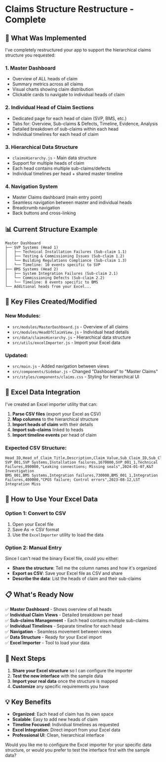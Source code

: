 # Claims Structure Restructure - Complete

## 🎯 What Was Implemented

I've completely restructured your app to support the hierarchical claims structure you requested:

### 1. **Master Dashboard** 
- Overview of ALL heads of claim
- Summary metrics across all claims
- Visual charts showing claim distribution
- Clickable cards to navigate to individual heads of claim

### 2. **Individual Head of Claim Sections**
- Dedicated page for each head of claim (SVP, BMS, etc.)
- Tabs for: Overview, Sub-claims & Defects, Timeline, Evidence, Analysis
- Detailed breakdown of sub-claims within each head
- Individual timelines for each head of claim

### 3. **Hierarchical Data Structure**
- `claimsHierarchy.js` - Main data structure
- Support for multiple heads of claim
- Each head contains multiple sub-claims/defects
- Individual timelines per head + shared master timeline

### 4. **Navigation System**
- Master Claims dashboard (main entry point)
- Seamless navigation between master and individual heads
- Breadcrumb navigation
- Back buttons and cross-linking

## 📊 Current Structure Example

```
Master Dashboard
├── SVP Systems (Head 1)
│   ├── Technical Installation Failures (Sub-claim 1.1)
│   ├── Testing & Commissioning Issues (Sub-claim 1.2)
│   └── Building Regulations Compliance (Sub-claim 1.3)
│   └── Timeline: 10 events specific to SVP
├── BMS Systems (Head 2)
│   ├── System Integration Failures (Sub-claim 2.1)
│   └── Commissioning Defects (Sub-claim 2.2)
│   └── Timeline: 8 events specific to BMS
└── Additional heads from your Excel...
```

## 📁 Key Files Created/Modified

### New Modules:
- `src/modules/MasterDashboard.js` - Overview of all claims
- `src/modules/HeadOfClaimView.js` - Individual head details
- `src/data/claimsHierarchy.js` - Hierarchical data structure
- `src/utils/excelImporter.js` - Import your Excel data

### Updated:
- `src/main.js` - Added navigation between views
- `src/components/Sidebar.js` - Changed "Dashboard" to "Master Claims"
- `src/styles/components/claims.css` - Styling for hierarchical UI

## 🔄 Excel Data Integration

I've created an Excel importer utility that can:

1. **Parse CSV files** (export your Excel as CSV)
2. **Map columns** to the hierarchical structure
3. **Import heads of claim** with their details
4. **Import sub-claims** linked to heads
5. **Import timeline events** per head of claim

### Expected CSV Structure:
```csv
Head_ID,Head_of_Claim_Title,Description,Claim_Value,Sub_Claim_ID,Sub_Claim_Title,Sub_Claim_Value,Defects,Date,Event_Title
SVP_001,SVP Systems,Installation failures,1670000,SVP_001_1,Technical Failures,890000,"Leaking connections; Missing seals",2024-01-07,K&T Investigation
BMS_001,BMS Systems,Integration failures,730000,BMS_001_1,Integration Failures,400000,"CPGS failure; Control errors",2023-08-12,LST Integration Miss
```

## 🚀 How to Use Your Excel Data

### Option 1: Convert to CSV
1. Open your Excel file
2. Save As → CSV format
3. Use the `ExcelImporter` utility to load the data

### Option 2: Manual Entry
Since I can't read the binary Excel file, could you either:
- **Share the structure**: Tell me the column names and how it's organized
- **Export as CSV**: Save your Excel file as CSV and share
- **Describe the data**: List the heads of claim and their sub-claims

## 📋 What's Ready Now

✅ **Master Dashboard** - Shows overview of all heads  
✅ **Individual Claim Views** - Detailed breakdown per head  
✅ **Sub-claims Management** - Each head contains multiple sub-claims  
✅ **Individual Timelines** - Separate timeline for each head  
✅ **Navigation** - Seamless movement between views  
✅ **Data Structure** - Ready for your Excel import  
✅ **Excel Importer** - Tool to load your data  

## 🔄 Next Steps

1. **Share your Excel structure** so I can configure the importer
2. **Test the new interface** with the sample data
3. **Import your real data** once the structure is mapped
4. **Customize** any specific requirements you have

## 💡 Key Benefits

- **Organized**: Each head of claim has its own space
- **Scalable**: Easy to add new heads of claim
- **Timeline Focused**: Individual timelines as requested
- **Excel Integration**: Direct import from your Excel data
- **Professional UI**: Clean, hierarchical interface

Would you like me to configure the Excel importer for your specific data structure, or would you prefer to test the interface first with the sample data?
